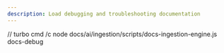 ```yaml
---
description: Load debugging and troubleshooting documentation
---
```


// turbo
cmd /c node docs/ai/ingestion/scripts/docs-ingestion-engine.js docs-debug
